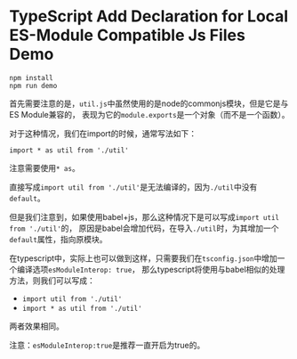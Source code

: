 TypeScript Add Declaration for Local ES-Module Compatible Js Files Demo
======================================================================

```
npm install
npm run demo
```

首先需要注意的是，`util.js`中虽然使用的是node的commonjs模块，但是它是与ES Module兼容的，
表现为它的`module.exports`是一个对象（而不是一个函数）。

对于这种情况，我们在import的时候，通常写法如下：

```
import * as util from './util'
```

注意需要使用`* as`。

直接写成`import util from './util'`是无法编译的，因为`./util`中没有`default`。

但是我们注意到，如果使用babel+js，那么这种情况下是可以写成`import util from './util'`的，
原因是babel会增加代码，在导入`./util`时，为其增加一个`default`属性，指向原模块。

在typescript中，实际上也可以做到这样，只需要我们在`tsconfig.json`中增加一个编译选项`esModuleInterop: true`，
那么typescript将使用与babel相似的处理方法，则我们可以写成：

- `import util from './util'`
- `import * as util from './util'`

两者效果相同。

注意：`esModuleInterop:true`是推荐一直开启为true的。
